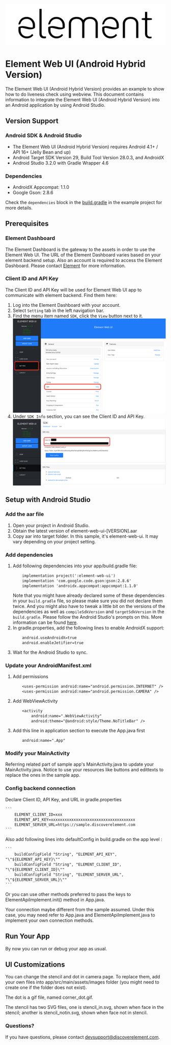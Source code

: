 ![element](images/element.png "element")
# Element Web UI (Android Hybrid Version)
The Element Web UI (Android Hybrid Version) provides an example to show how to do liveness check using webview. This document contains information to integrate the Element Web UI (Android Hybrid Version) into an Android application by using Android Studio.

## Version Support
### Android SDK & Android Studio
- The Element Web UI (Android Hybrid Version) requires Android 4.1+ / API 16+ (Jelly Bean and up)
- Android Target SDK Version 29, Build Tool Version 28.0.3, and AndroidX
- Android Studio 3.2.0 with Gradle Wrapper 4.6

### Dependencies
- AndroidX Appcompat: 1.1.0
- Google Gson: 2.8.6

Check the `dependencies` block in the [build.gradle](app/build.gradle) in the example project for more details.

## Prerequisites
### Element Dashboard
The Element Dashboard is the gateway to the assets in order to use the Element Web UI. The URL of the Element Dashboard varies based on your element backend setup. Also an account is required to access the Element Dashboard. Please contact [Element](#questions) for more information.

### Client ID and API Key
The Client ID and API Key will be used for Element Web UI app to communicate with element backend. Find them here:
1. Log into the Element Dashboard with your account.
1. Select `Setting` tab in the left navigation bar.
1. Find the menu item named `SDK`, click the `View` button next to it.
![dashboard-settings-sdk](images/dashboard-settings-sdk.png "dashboard-settings-sdk")
1. Under `SDK Info` section, you can see the Client ID and API Key.
![dashboard-sdk-clientid-apikey](images/dashboard-sdk-clientid-apikey.png "dashboard-sdk-clientid-apikey")

## Setup with Android Studio
### Add the aar file
1. Open your project in Android Studio.
1. Obtain the latest version of element-web-ui-[VERSION].aar
1. Copy aar into target folder. In this sample, it's element-web-ui. It may vary depending on your project setting.

### Add dependencies
1. Add following dependencies into your app/build.gradle file:
    ```
        implementation project(':element-web-ui')
        implementation 'com.google.code.gson:gson:2.8.6'
        implementation 'androidx.appcompat:appcompat:1.1.0'
    ```
    Note that you might have already declared some of these dependencies in your `build.gradle` file, so please make sure you did not declare them twice. And you might also have to tweak a little bit on the versions of the dependencies as well as `compileSdkVersion` and `targetSdkVersion` in the `build.gradle`. Please follow the Android Studio's prompts on this. More information can be found [here](https://developer.android.com/studio/build/#module-level).
1. In gradle.properties, add the following lines to enable AndroidX support:
    ```
        android.useAndroidX=true
        android.enableJetifier=true
    ```
1. Wait for the Android Studio to sync.

### Update your AndroidManifest.xml
1. Add permissions
    ```
        <uses-permission android:name="android.permission.INTERNET" />
        <uses-permission android:name="android.permission.CAMERA" />
    ```
1. Add WebViewActivity
    ```
        <activity
            android:name=".WebViewActivity"
            android:theme="@android:style/Theme.NoTitleBar" />
    ```
1. Add this line in application section to execute the App.java first
    ```
        android:name=".App"
    ```

### Modify your MainActivity
Referring related part of sample app's MainActivity.java to update your MainActivity.java. Notice to use your resources like buttons and edittexts to replace the ones in the sample app.

### Config backend connection
Declare Client ID, API Key, and URL in gradle.properties

    ```
        ELEMENT_CLIENT_ID=xxx
        ELEMENT_API_KEY=xxxxxxxxxxxxxxxxxxxxxxxxxxxxxxxxxxxxx
        ELEMENT_SERVER_URL=https://sample.discoverelement.com
    ```

Also add following lines into defaultConfig in build.gradle on the app level :

    ```
        buildConfigField "String", "ELEMENT_API_KEY", "\"${ELEMENT_API_KEY}\""
        buildConfigField "String", "ELEMENT_CLIENT_ID", "\"${ELEMENT_CLIENT_ID}\""
        buildConfigField "String", "ELEMENT_SERVER_URL", "\"${ELEMENT_SERVER_URL}\""
    ```

Or you can use other methods preferred to pass the keys to ElementApiImplement.init() method in App.java.

Your connection maybe different from the sample assumed. Under this case, you may need refer to App.java and ElementApiImplement.java to implement your own connection methods.

## Run Your App
By now you can run or debug your app as usual.

## UI Customizations
You can change the stencil and dot in camera page. To replace them, add your own files into app/src/main/assets/images folder (you might need to create one if the folder does not exist).

The dot is a gif file, named corner_dot.gif.

The stencil has two SVG files, one is stencil_in.svg, shown when face in the stencil; another is stencil_notin.svg, shown when face not in stencil.

### Questions?
If you have questions, please contact devsupport@discoverelement.com.
